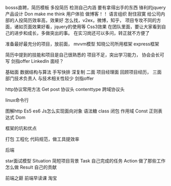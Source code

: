 bosss直聘，简历模板
多投简历
	检测自己内涵
要有拿得出手的东西
	锋利的jquery
产品设计
	Don make me think 
	用户体验
做博客！！
语言组织
耐住寂寞
给公司内部的人投简历效率高，效果好
	怎么找，v2ex，微博，知乎，
项目专攻不同的方面，诸如页面效果好看，jquery的使用等
Css3效果
在团队里面，要让大家看到自己的进步和成长，多做突出的事。
在实习岗还可以多问，转正就不方便了



准备最好最充分的项目，放前面，
mvvm模型
知晓公司所用框架
express框架

简历中提到的技能和项目是自己很熟悉的
项目不足，突出学习能力，
协会会长可写
剑指offer
LinkedIn
面经？



基础面  数据结构与算法
手写快排 深复制
二面
项目经理面
回顾项目经历，
三面
部门技术负责人
与技术相关性较少
剑指offer

http协议常用方法
Get post
协议头 contenttype
跨域协议头

linux命令行

图解http
Es5 es6 
Js怎么实现面向对象
语法糖 class
闭包 作用域
Const
正则表达式
Dom

框架的坑和优点

打包 
工程化 代码规范，做工具提效率

后端

star面试模型
Situation 简短项目背景
Task 自己完成的任务
Action 做了那些工作 怎么做
Result 自己的贡献

前端之巅
前端早读课
淘宝
